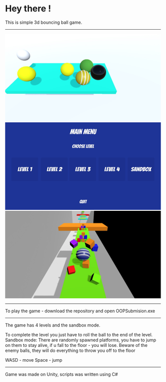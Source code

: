 # Hey there !

This is simple 3d bouncing ball game.

----------

![Gameplay preview](https://github.com/ivshiryaev/simple-3d-game-bouncing-ball/blob/main/GameplayPhoto1.jpg?raw=true)
![Gameplay preview](https://github.com/ivshiryaev/simple-3d-game-bouncing-ball/blob/main/GameplayPhoto2.jpg?raw=true)
![Gameplay preview](https://github.com/ivshiryaev/simple-3d-game-bouncing-ball/blob/main/GameplayPhoto3.jpg?raw=true)

----------

To play the game - download the repository and open OOPSubmision.exe

-----------

The game has 4 levels and the sandbox mode.

To complete the level you just have to roll the ball to the end of the level.
Sandbox mode: There are randomly spawned platforms, you have to jump on them to stay alive, if u fall to the floor - you will lose. Beware of the enemy balls, they will do everything to throw you off to the floor

WASD - move
Space - jump 

----

Game was made on Unity, scripts was written using C#

